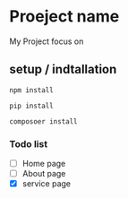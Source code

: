 # Proeject name
My Project focus on 
## setup / indtallation
`npm install`

`pip install`

`composoer install`

### Todo list

- [ ] Home page
- [ ] About page
- [X] service page
